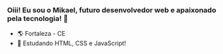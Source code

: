 ### Oiii! Eu sou o Mikael, futuro desenvolvedor web e apaixonado pela tecnologia!  👋

- 🌎 Fortaleza - CE
- 📕 Estudando HTML, CSS e JavaScript!
